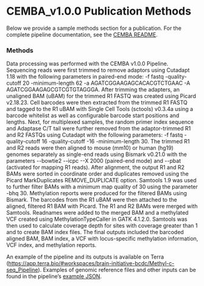 # CEMBA_v1.0.0 Publication Methods

Below we provide a sample methods section for a publication. For the complete pipeline documentation, see the [CEMBA README](README.md).

### Methods

Data processing was performed with the CEMBA v1.0.0 Pipeline. Sequencing reads were first trimmed to remove adaptors using Cutadapt 1.18 with the following parameters in paired-end mode: -f fastq -quality-cutoff 20 -minimum-length 62 -a AGATCGGAAGAGCACACGTCTGAAC -A AGATCGGAAGAGCGTCGTGTAGGGA. After trimming the adapters, an unaligned BAM (uBAM) for the trimmed R1 FASTQ was created using Picard v2.18.23. Cell barcodes were then extracted from the trimmed R1 FASTQ and tagged to the R1 uBAM with Single Cell Tools (sctools) v0.3.4a using a barcode whitelist as well as configurable barcode start positions and lengths. Next, for multiplexed samples, the random primer index sequence and Adaptase C/T tail were further removed from the adaptor-trimmed R1 and R2 FASTQs using Cutadapt with the following parameters: -f fastq -quality-cutoff 16 -quality-cutoff -16 -minimum-length 30. The trimmed R1 and R2 reads were then aligned to mouse (mm10) or human (hg19) genomes separately as single-end reads using Bismark v0.21.0 with the parameters --bowtie2 --icpc --X 2000 (paired-end mode) and --pbat (activated for mapping R1 reads). After alignment, the output R1 and R2 BAMs were sorted in coordinate order and duplicates removed using the Picard MarkDuplicates REMOVE_DUPLICATE option. Samtools 1.9 was used to further filter BAMs with a minimum map quality of 30 using the parameter -bhq 30. Methylation reports were produced for the filtered BAMs using Bismark. The barcodes from the R1 uBAM were then attached to the aligned, filtered R1 BAM with Picard. The R1 and R2 BAMs were merged with Samtools. Readnames were added to the merged BAM and a methylated VCF created using MethylationTypeCaller in GATK 4.1.2.0. Samtools was then used to calculate coverage depth for sites with coverage greater than 1 and to create BAM index files. The final outputs included the barcoded aligned BAM, BAM index, a VCF with locus-specific methylation information, VCF index, and methylation reports. 

An example of the pipeline and its outputs is available on Terra (https://app.terra.bio/#workspaces/brain-initiative-bcdc/Methyl-c-seq_Pipeline). Examples of genomic reference files and other inputs can be found in the pipeline’s [example JSON](example_inputs/CEMBA.inputs.json). 
